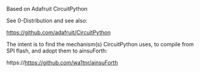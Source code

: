 Based on Adafruit CircuitPython

See 0-Distribution and see also:

 https://github.com/adafruit/CircuitPython

The intent is to find the mechanism(s) CircuitPython
uses, to compile from SPI flash, and adopt them to
ainsuForth:

 https://https://github.com/wa1tnr/ainsuForth

